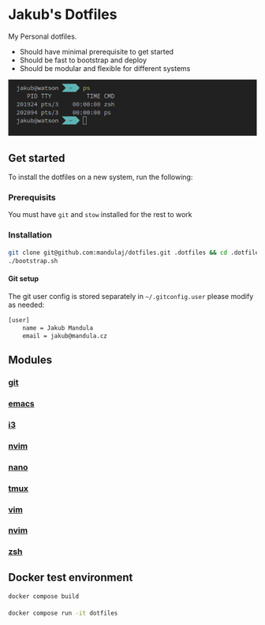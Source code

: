 Jakub's Dotfiles
================

My Personal dotfiles.

* Should have minimal prerequisite to get started
* Should be fast to bootstrap and deploy
* Should be modular and flexible for different systems

![terminal](.assets/terminal.png)

## Get started
To install the dotfiles on a new system, run the following:

### Prerequisits
You must have `git` and `stow` installed for the rest to work

### Installation
```bash
git clone git@github.com:mandulaj/dotfiles.git .dotfiles && cd .dotfiles
./bootstrap.sh
```
#### Git setup
The git user config is stored separately in `~/.gitconfig.user` please modify as needed:
```gitconfig
[user]
    name = Jakub Mandula
    email = jakub@mandula.cz
```

## Modules

### [git](./git)
### [emacs](./emacs)
### [i3](./i3)
### [nvim](./nvim)
### [nano](./nano)
### [tmux](./tmux)
### [vim](./vim)
### [nvim](./nvim)
### [zsh](./zsh)

## Docker test environment
```bash
docker compose build

docker compose run -it dotfiles
```


